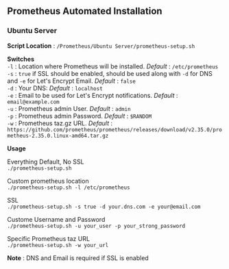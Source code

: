 ## Prometheus Automated Installation
### Ubuntu Server
**Script Location** : `/Prometheus/Ubuntu Server/prometheus-setup.sh`    

**Switches**    
`-l` : Location where Prometheus will be installed. *Default* : `/etc/prometheus`    
`-s` : `true` if SSL should be enabled, should be used along with `-d` for DNS and `-e` for Let's Encrypt Email. *Default* : `false`    
`-d` : Your DNS: *Default* : `localhost`    
`-e` : Email to be used for Let's Encrypt notifications. *Default* : `email@example.com`    
`-u` : Prometheus admin User. *Default* : `admin`    
`-p` : Prometheus admin Password. *Default* : `$RANDOM`    
`-w` : Prometheus taz.gz URL. *Default* : `https://github.com/prometheus/prometheus/releases/download/v2.35.0/prometheus-2.35.0.linux-amd64.tar.gz`    

**Usage**    

Everything Default, No SSL    
`./prometheus-setup.sh`    

Custom prometheus location    
`./prometheus-setup.sh -l /etc/prometheus`    

SSL    
`./prometheus-setup.sh -s true -d your.dns.com -e your@email.com`    

Custome Username and Password    
`./prometheus-setup.sh -u your_user -p your_strong_password`    

Specific Prometheus taz URL    
`./prometheus-setup.sh -w your_url`    
    
**Note** : DNS and Email is required if SSL is enabled
